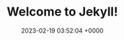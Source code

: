 ---
layout: contact
permalink: /contact/index.html
title:  "Welcome to Jekyll!"
date:   2023-02-19 03:52:04 +0000
categories: jekyll update
---